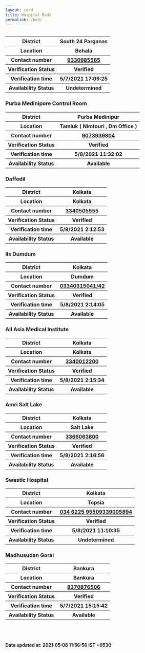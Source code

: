 ```yaml
---
layout: card
title: Hospital Beds
permalink: /bed/
---
```

<div class="row">
	<div class="column">
<div class="card">
<div class="info"><table>
<tr><th>District</th><th>South 24 Parganas</th></tr>
<tr><th>Location</th><th>Behala</th></tr>
<tr><th>Contact number </th><th><a href="tel:9330985565">9330985565</a></th></tr>
<tr><th>Verification  Status</th><th>Verified</th></tr>
<tr><th>Verification time</th><th>5/7/2021 17:09:25</th></tr>
<tr><th>Availability Status</th><th>Undetermined</th></tr>
</table></div></div>
<div class="card">
<h3>Purba Medinipore Control Room</h3>

<div class="info"><table>
<tr><th>District</th><th>Purba Medinipur</th></tr>
<tr><th>Location</th><th>Tamluk ( Nimtouri , Dm Office )</th></tr>
<tr><th>Contact number </th><th><a href="tel:9073939804">9073939804</a></th></tr>
<tr><th>Verification  Status</th><th>Verified</th></tr>
<tr><th>Verification time</th><th>5/8/2021 11:32:02</th></tr>
<tr><th>Availability Status</th><th>Available</th></tr>
</table></div></div>
<div class="card">
<h3>Daffodil</h3>

<div class="info"><table>
<tr><th>District</th><th>Kolkata</th></tr>
<tr><th>Location</th><th>Kolkata</th></tr>
<tr><th>Contact number </th><th><a href="tel:3340505555">3340505555</a></th></tr>
<tr><th>Verification  Status</th><th>Verified</th></tr>
<tr><th>Verification time</th><th>5/8/2021 2:12:53</th></tr>
<tr><th>Availability Status</th><th>Available</th></tr>
</table></div></div>
<div class="card">
<h3>Ils Dumdum</h3>

<div class="info"><table>
<tr><th>District</th><th>Kolkata</th></tr>
<tr><th>Location</th><th>Dumdum</th></tr>
<tr><th>Contact number </th><th><a href="tel:03340315041/42">03340315041/42</a></th></tr>
<tr><th>Verification  Status</th><th>Verified</th></tr>
<tr><th>Verification time</th><th>5/8/2021 2:14:05</th></tr>
<tr><th>Availability Status</th><th>Available</th></tr>
</table></div></div>
<div class="card">
<h3>All Asia Medical Institute</h3>

<div class="info"><table>
<tr><th>District</th><th>Kolkata</th></tr>
<tr><th>Location</th><th>Kolkata</th></tr>
<tr><th>Contact number </th><th><a href="tel:3340012200">3340012200</a></th></tr>
<tr><th>Verification  Status</th><th>Verified</th></tr>
<tr><th>Verification time</th><th>5/8/2021 2:15:34</th></tr>
<tr><th>Availability Status</th><th>Available</th></tr>
</table></div></div>
<div class="card">
<h3>Amri Salt Lake</h3>

<div class="info"><table>
<tr><th>District</th><th>Kolkata</th></tr>
<tr><th>Location</th><th>Salt Lake</th></tr>
<tr><th>Contact number </th><th><a href="tel:3366063800">3366063800</a></th></tr>
<tr><th>Verification  Status</th><th>Verified</th></tr>
<tr><th>Verification time</th><th>5/8/2021 2:16:56</th></tr>
<tr><th>Availability Status</th><th>Available</th></tr>
</table></div></div>
<div class="card">
<h3>Swastic Hospital</h3>

<div class="info"><table>
<tr><th>District</th><th>Kolkata</th></tr>
<tr><th>Location</th><th>Topsia</th></tr>
<tr><th>Contact number </th><th><a href="tel:034 6225 9550">034 6225 9550</a><a href="tel:9339005894 ">9339005894 </a></th></tr>
<tr><th>Verification  Status</th><th>Verified</th></tr>
<tr><th>Verification time</th><th>5/8/2021 11:10:35</th></tr>
<tr><th>Availability Status</th><th>Undetermined</th></tr>
</table></div></div>
<div class="card">
<h3>Madhusudan Gorai</h3>

<div class="info"><table>
<tr><th>District</th><th>Bankura</th></tr>
<tr><th>Location</th><th>Bankura</th></tr>
<tr><th>Contact number </th><th><a href="tel:8370876506">8370876506</a></th></tr>
<tr><th>Verification  Status</th><th>Verified</th></tr>
<tr><th>Verification time</th><th>5/7/2021 15:15:42</th></tr>
<tr><th>Availability Status</th><th>Available</th></tr>
</table></div></div>
</div>
</div> <br><br>
<h4> Data updated at: 2021:05:08 11:56:56 IST +0530 </h4>